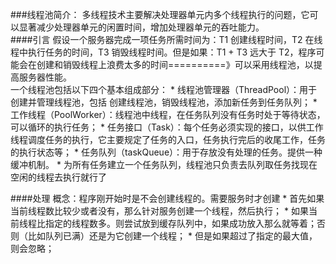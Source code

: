 ###线程池简介：
多线程技术主要解决处理器单元内多个线程执行的问题，它可以显著减少处理器单元的闲置时间，增加处理器单元的吞吐能力。  
####引言
假设一个服务器完成一项任务所需时间为：T1 创建线程时间，T2 在线程中执行任务的时间，T3 销毁线程时间。但是如果：T1 + T3 远大于 T2，程序可能会在创建和销毁线程上浪费太多的时间==========》可以采用线程池，以提高服务器性能。
<br>一个线程池包括以下四个基本组成部分：
* 
线程池管理器（ThreadPool）：用于创建并管理线程池，包括 创建线程池，销毁线程池，添加新任务到任务队列；
* 
工作线程（PoolWorker）：线程池中线程，在任务队列没有任务时处于等待状态，可以循环的执行任务；
* 
任务接口（Task）：每个任务必须实现的接口，以供工作线程调度任务的执行，它主要规定了任务的入口，任务执行完后的收尾工作，任务的执行状态等；
* 
任务队列（taskQueue）：用于存放没有处理的任务。提供一种缓冲机制。
* 
为所有任务建立一个任务队列，线程池只负责去队列取任务找现在空闲的线程去执行就行了  

####处理
概念：程序刚开始时是不会创建线程的。需要服务时才创建
* 
首先如果当前线程数比较少或者没有，那么针对服务创建一个线程，然后执行；
* 
如果当前线程比指定的线程数多。则尝试放到缓存队列中，如果成功放入那么就等着；否则（比如队列已满）还是为它创建一个线程；
* 
但是如果超过了指定的最大值，则会忽略；